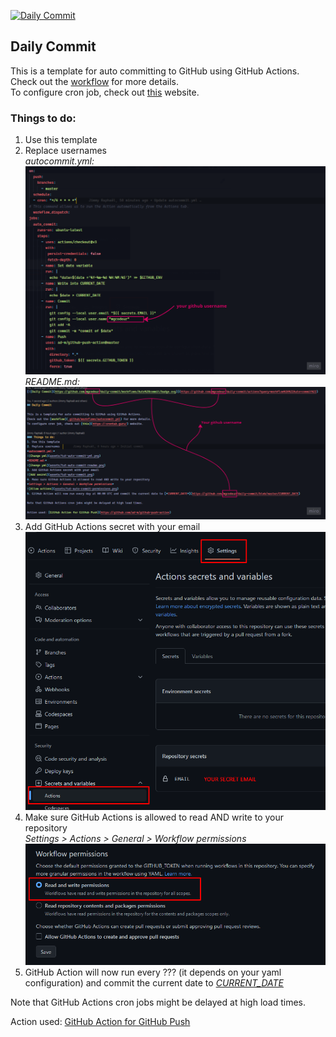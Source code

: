 [![Daily Commit](https://github.com/mgcodeur/daily-commit/workflows/Auto%20commit/badge.svg)](https://github.com/mgcodeur/daily-commit/actions?query=workflow%3A%22Auto+commit%22)

## Daily Commit

This is a template for auto committing to GitHub using GitHub Actions.  
Check out the [workflow](.github/workflows/autocommit.yml) for more details.  
To configure cron job, check out [this](https://crontab.guru/) website.  

### Things to do:
1. Use this template
2. Replace usernames  
*autocommit.yml:*  
![Change yml](assets/tut-auto-commit-yml.png)  
*README.md:*  
![Change yml](assets/tut-auto-commit-readme.png)
3. Add GitHub Actions secret with your email  
![Add secret](assets/tut-auto-commit.png)  
4. Make sure GitHub Actions is allowed to read AND write to your repository  
*Settings > Actions > General > Workflow permissions*  
![Allow actions](assets/tut-auto-commit-permissions.png)  
5. GitHub Action will now run every ??? (it depends on your yaml configuration) and commit the current date to [*CURRENT_DATE*](https://github.com/mgcodeur/daily-commit/blob/master/CURRENT_DATE) 

Note that GitHub Actions cron jobs might be delayed at high load times.

Action used: [GitHub Action for GitHub Push](https://github.com/ad-m/github-push-action)
